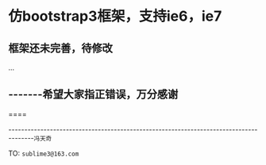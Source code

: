 仿bootstrap3框架，支持ie6，ie7
========
框架还未完善，待修改
-----

...


-------希望大家指正错误，万分感谢
-------

====

--------------------------------------------------------------------------------------`冯天奇`

TO:  `sublime3@163.com`
